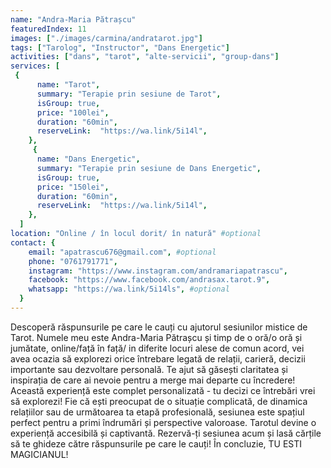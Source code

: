 ```yaml
---
name: "Andra-Maria Pătrașcu"
featuredIndex: 11
images: ["./images/carmina/andratarot.jpg"]
tags: ["Tarolog", "Instructor", "Dans Energetic"]
activities: ["dans", "tarot", "alte-servicii", "group-dans"]
services: [
 {
      name: "Tarot",
      summary: "Terapie prin sesiune de Tarot",
      isGroup: true,
      price: "100lei",
      duration: "60min",
      reserveLink:  "https://wa.link/5i14l",
    },
     {
      name: "Dans Energetic",
      summary: "Terapie prin sesiune de Dans Energetic",
      isGroup: true,
      price: "150lei",
      duration: "60min",
      reserveLink:  "https://wa.link/5i14l",
    },
  ]
location: "Online / în locul dorit/ în natură" #optional
contact: {
    email: "apatrascu676@gmail.com", #optional
    phone: "0761791771",
    instagram: "https://www.instagram.com/andramariapatrascu",
    facebook: "https://www.facebook.com/andrasax.tarot.9",
    whatsapp: "https://wa.link/5i14ls", #optional
  }
---
```


Descoperă răspunsurile pe care le cauți cu ajutorul sesiunilor mistice de Tarot. Numele meu este Andra-Maria Pătrașcu și timp de o oră/o oră și jumătate, online/față în față/ in diferite locuri alese de comun acord, vei avea ocazia să explorezi orice întrebare legată de relații, carieră, decizii importante sau dezvoltare personală. Te ajut să găsești claritatea și inspirația de care ai nevoie pentru a merge mai departe cu încredere!
Această experiență este complet personalizată - tu decizi ce întrebări vrei să explorezi! Fie că ești preocupat de o situație complicată, de dinamica relațiilor sau de următoarea ta etapă profesională, sesiunea este spațiul perfect pentru a primi îndrumări și perspective valoroase. Tarotul devine o experiență accesibilă și captivantă. Rezervă-ți sesiunea acum și lasă cărțile să te ghideze către răspunsurile pe care le cauți!
În concluzie, TU ESTI MAGICIANUL!
